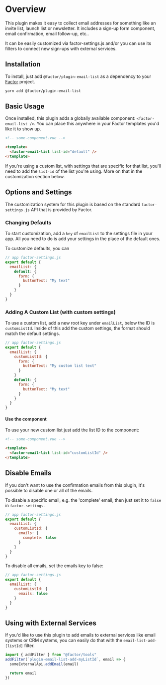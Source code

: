 # Overview

This plugin makes it easy to collect email addresses for something like an invite list, launch list or newsletter.
It includes a sign-up form component, email confirmation, email follow-up, etc..

It can be easily customized via factor-settings.js and/or you can use its filters to connect new sign-ups with external services.

## Installation

To install, just add `@factor/plugin-email-list` as a dependency to your [Factor](https://factor.dev) project.

```bash
yarn add @factor/plugin-email-list
```

## Basic Usage

Once installed, this plugin adds a globally available component: `<factor-email-list />`. You can place this anywhere in your Factor templates you'd like it to show up.

```html
<!-- some-component.vue -->

<template>
  <factor-email-list list-id="default" />
</template>
```

If you're using a custom list, with settings that are specific for that list, you'll need to add the `list-id` of the list you're using. More on that in the customization section below.

## Options and Settings

The customization system for this plugin is based on the standard `factor-settings.js` API that is provided by Factor.

### Changing Defaults

To start customization, add a `key` of `emailList` to the settings file in your app. All you need to do is add your settings in the place of the default ones.

To customize defaults, you can

```js
// app factor-settings.js
export default {
  emailList: {
    default: {
      form: {
        buttonText: "My text"
      }
    }
  }
}
```

### Adding A Custom List (with custom settings)

To use a custom list, add a new root key under `emailList`, below the ID is `customListId`. Inside of this add the custom settings, the format should match the default settings.

```js
// app factor-settings.js
export default {
  emailList: {
    customListId: {
      form: {
        buttonText: "My custom list text"
      }
    }
    default: {
      form: {
        buttonText: "My text"
      }
    }
  }
}
```

#### Use the component

To use your new custom list just add the list ID to the component:

```html
<!-- some-component.vue -->

<template>
  <factor-email-list list-id="customListId" />
</template>
```

## Disable Emails

If you don't want to use the confirmation emails from this plugin, it's possible to disable one or all of the emails.

To disable a specific email, e.g. the 'complete' email, then just set it to `false` in `factor-settings`.

```js
// app factor-settings.js
export default {
  emailList: {
    customListId: {
      emails: {
        complete: false
      }
    }
  }
}
```

To disable all emails, set the emails key to false:

```js
// app factor-settings.js
export default {
  emailList: {
    customListId: {
      emails: false
    }
  }
}
```

## Using with External Services

If you'd like to use this plugin to add emails to external services like email systems or CRM systems, you can easily do that with the `email-list-add-[listId]` filter.

```js
import { addFilter } from "@factor/tools"
addFilter(`plugin-email-list-add-myListId`, email => {
  someExternalApi.addEmail(email)

  return email
})
```
